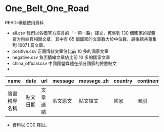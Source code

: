 # One_Belt_One_Road
READr專題使用資料
* all.csv 我們以各國官方語言的「一帶一路」譯文，蒐集到 130 個國家的媒體官方粉絲頁相關文章，其中有 65 個國家的文章數大於中位數，最後總共蒐集到 10071 篇文章。
* positive.csv 正面情緒文章佔比前 10 多的國家文章
* negative.csv 負面情緒文章佔比前 10 多的國家文章
* china_official.csv 中國國營媒體在部分國家的臉書貼文
* 
|  name   |  date   |  url   |  message   |  message_zh   |  country   |  continente   | ai  |
|  ----  |  ----  |  ----  |  ----  |  ----  |  ----  |  ----  | ----  |
| 臉書粉專名稱  | 貼文日期  | 文章連結  | 貼文原文  | 貼文譯文  | 國家  | 洲別  | chatgpt 判斷內容 |
* 資料以 CC0 釋出。

